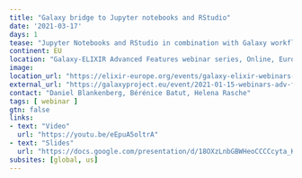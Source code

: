 ```yaml
---
title: "Galaxy bridge to Jupyter notebooks and RStudio"
date: '2021-03-17'
days: 1
tease: "Jupyter Notebooks and RStudio in combination with Galaxy workflows"
continent: EU
location: "Galaxy-ELIXIR Advanced Features webinar series, Online, Europe"
image: 
location_url: "https://elixir-europe.org/events/galaxy-elixir-webinars-series-advanced-features"
external_url: "https://galaxyproject.eu/event/2021-01-15-webinars-adv-features-session3/"
contact: "Daniel Blankenberg, Bérénice Batut, Helena Rasche"
tags: [ webinar ]
gtn: false
links:
- text: "Video"
  url: "https://youtu.be/eEpuA5oltrA"
- text: "Slides"
  url: "https://docs.google.com/presentation/d/18OXzLnbGBWHeoCCCCcyta_K4HjQQpSJcnDzVCH18UrM/edit#slide=id.gb34215f4b3_0_0"
subsites: [global, us]
---
```


